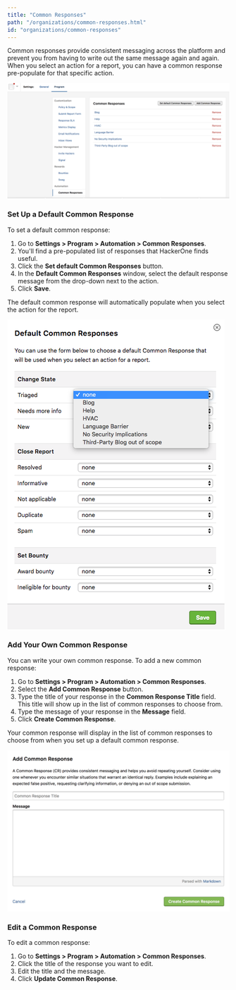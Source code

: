 ```yaml
---
title: "Common Responses"
path: "/organizations/common-responses.html"
id: "organizations/common-responses"
---
```

Common responses provide consistent messaging across the platform and prevent you from having to write out the same message again and again. When you select an action for a report, you can have a common response pre-populate for that specific action.

![common-response-1](./images/common-response-1.png)

### Set Up a Default Common Response
To set a default common response:
1. Go to <b>Settings > Program > Automation > Common Responses</b>.
2. You'll find a pre-populated list of responses that HackerOne finds useful.
3. Click the <b>Set default Common Responses</b> button.
4. In the <b>Default Common Responses</b> window, select the default response message from the drop-down next to the action.
5. Click <b>Save</b>.

The default common response will automatically populate when you select the action for the report.

![common-response-2](./images/common-response-2.png)

### Add Your Own Common Response
You can write your own common response. To add a new common response:
1. Go to **Settings > Program > Automation > Common Responses**.
2. Select the **Add Common Response** button.
3. Type the title of your response in the **Common Response Title** field. This title will show up in the list of common responses to choose from.
4. Type the message of your response in the **Message** field.
5. Click **Create Common Response**.

Your common response will display in the list of common responses to choose from when you set up a default common response.

![common-response-3](./images/common-response-3.png)

### Edit a Common Response
To edit a common response:
1. Go to **Settings > Program > Automation > Common Responses**.
2. Click the title of the response you want to edit.
3. Edit the title and the message.
4. Click **Update Common Response**.
